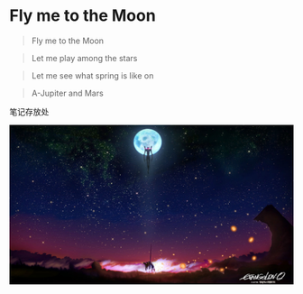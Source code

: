 # Fly me to the Moon

> Fly me to the Moon

> Let me play among the stars

> Let me see what spring is like on

> A-Jupiter and Mars

笔记存放处

![](33b63b30-9fca-424b-b595-d43e2111a217.jpg)